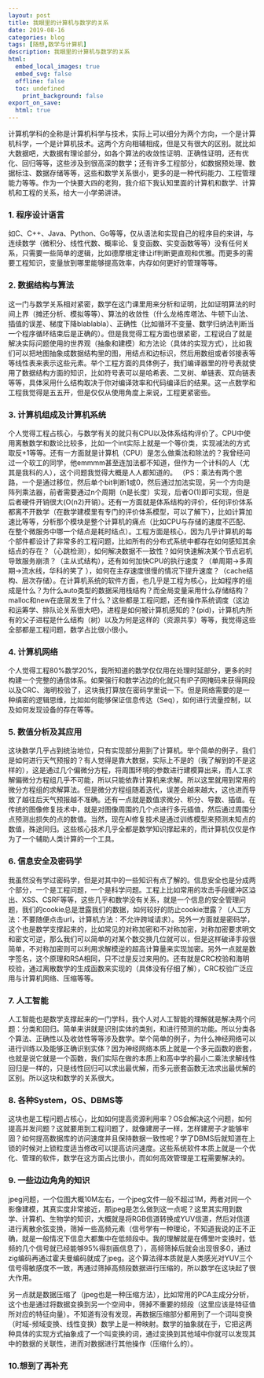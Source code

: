 ```yaml
---
layout: post
title: 我眼里的计算机与数学的关系
date: 2019-08-16
categories: blog
tags: [随想,数学与计算机]
description: 我眼里的计算机与数学的关系
html:
  embed_local_images: true
  embed_svg: false
  offline: false
  toc: undefined 
    print_background: false
export_on_save:
  html: true
---
```


计算机学科的全称是计算机科学与技术，实际上可以细分为两个方向，一个是计算机科学，一个是计算机技术。这两个方向相辅相成，但是又有很大的区别。就比如大数据吧，大数据有理论部分，如各个算法的收敛性证明、正确性证明，还有优化、回归等等，这些涉及到很高深的数学；还有许多工程部分，如数据预处理、数据标注、数据存储等等，这些和数学关系很小，更多的是一种代码能力、工程管理能力等等。作为一个快要大四的老狗，我介绍下我认知里面的计算机和数学、计算机和工程的关系，给大一小学弟讲讲。

### 1. 程序设计语言

如C、C++、Java、Python、Go等等，仅从语法和实现自己的程序目的来讲，与连续数学（微积分、线性代数、概率论、复变函数、实变函数等等）没有任何关系，只需要一些简单的逻辑，比如德摩根定律让if判断更直观和优雅。而更多的需要工程知识，变量放到哪里能够提高效率，内存如何更好的管理等等。

### 2. 数据结构与算法

这一门与数学关系相对紧密，数学在这门课里用来分析和证明，比如证明算法的时间上界（摊还分析、模拟等等）、算法的收敛性（什么龙格库塔法、牛顿下山法、插值的误差、梯度下降blablabla）、正确性（比如循环不变量、数学归纳法判断当一个程序循环结束后是正确的）。但是我觉得工程方面也很紧密，工程说白了就是解决实际问题使用的世界观（抽象和建模）和方法论（具体的实现方式），比如我们可以把地图抽象成数据结构里的图，用结点和边标识，然后用数组或者邻接表等等线性表来表示这些元素。举个工程方面的具体例子，我们编译器里的符号表就使用了数据结构方面的知识，比如符号表可以是哈希表、二叉树、单链表、双向链表等等，具体采用什么结构取决于你对编译效率和代码编译后的结果。这一点数学和工程我觉得是五五开，但是仅仅从使用角度上来说，工程更紧密些。

### 3. 计算机组成及计算机系统

个人觉得工程占核心，与数学有关的就只有CPU以及体系结构评价了。CPU中使用离散数学和数论比较多，比如一个int实际上就是一个等价类，实现减法的方式取反+1等等。还有一方面就是计算机（CPU）是怎么做乘法和除法的？我曾经问过一个软工的同学，他emmmm甚至连加法都不知道，但作为一个计科的人（尤其是我科的人），这个问题我觉得大概是人人都知道的。 （PS：乘法有两个思路，一个是通过移位，然后单个bit判断1或0，然后通过加法实现，另一个方向是阵列乘法器，前者需要通过n个周期（n是长度）实现，后者O(1)即可实现，但是后者硬件开销很大(O(n2)开销）。还有一方面就是体系结构的评价，任何评价体系都离不开数学（在数学建模里有专门的评价体系模型，可以了解下），比如计算加速比等等，分析那个模块是整个计算机的痛点（比如CPU与存储的速度不匹配、在整个微服务中哪一个结点是耗时结点）。工程方面是核心，因为几乎计算机的每个部件都设计了非常多的工程问题，比如所有的分布式系统中都存在如何感知其余结点的存在？（心跳检测），如何解决数据不一致性？如何快速解决某个节点宕机导致服务崩溃？（主从式结构），还有如何加快CPU的执行速度？（单周期->多周期->流水线，华科的笑了 ），如何在主存速度很慢的情况下提升速度？（cache结构、层次存储）。在计算机系统的软件方面，也几乎是工程为核心，比如程序的组成是什么？为什么auto类型的数据采用栈结构？而全局变量采用什么存储结构？malloc和new在底层发生了什么？这些都是工程问题，还有操作系统调度（这边和运筹学、排队论关系很大吧)，进程是如何被计算机感知的？(pid)，计算机内所有的父子进程是什么结构（树）以及为何是这样的（资源共享）等等，我觉得这些全部都是工程问题，数学占比很小很小。

### 4. 计算机网络

个人觉得工程80%数学20%，我所知道的数学仅仅用在处理时延部分，更多的时构建一个完整的通信体系。如果强行和数学沾边的化就只有IP子网掩码来获得网段以及CRC、海明校验了，这块我打算放在密码学里说一下。但是网络需要的是一种缜密的逻辑思维，比如如何能够保证信息传达（Seq），如何进行流量控制，以及如何发现设备的存在等等。

### 5. 数值分析及其应用

这块数学几乎占到统治地位，只有实现部分用到了计算机。举个简单的例子，我们是如何进行天气预报的？有人觉得是靠大数据，实际上不是的（我了解到的不是这样的），这是通过几个偏微分方程，将周围环境的参数进行建模算出来，而人工求解偏微分方程组几乎不可能，所以只能依靠计算机来求解。所以这里就用到常用的微分方程组的求解算法。但是微分方程组随着迭代，误差会越来越大，这也进而导致了越往后天气预报越不准确。还有一点就是数值求微分、积分、导数、插值。在传统的图像修复技术中，就是对图像周围的几个点进行多元插值，然后通过周围分点预测出损失的点的数值。当然，现在AI修复技术是通过训练模型来预测未知点的数值，殊途同归。这些核心技术几乎全都是数学知识撑起来的，而计算机仅仅是作为了一个辅助人类计算的一个工具。

### 6. 信息安全及密码学

我虽然没有学过密码学，但是对其中的一些知识有点了解的。信息安全也是分成两个部分，一个是工程问题，一个是科学问题。工程上比如常用的攻击手段缓冲区溢出、XSS、CSRF等等，这些几乎和数学没有关系，就是一个信息的安全管理问题，我们的cookie总是泄露我们的数据，如何较好的防止cookie泄露？（人工方法：不要随便点击url，计算机方法：不允许跨域请求）。另外一方面就是密码学，这个也是数学支撑起来的，比如常见的对称加密和不对称加密，对称加密要求明文和密文可逆，那么我们可以简单的对某个数交换几位就可以，但是这样破译手段很简单，不对称加密则可以利用求解模逆的超高计算量来实现加密。另外一点就是数字签名，这个原理和RSA相同，只不过是反过来用的。还有就是CRC校验和海明校验，通过离散数学的生成函数来实现的（具体没有仔细了解），CRC校验广泛应用与计算机网络、压缩等等。

### 7. 人工智能

人工智能也是数学支撑起来的一门学科，我个人对人工智能的理解就是解决两个问题：分类和回归。简单来讲就是识别实体的类别，和进行预测的功能。所以分类各个算法、正确性以及收敛性等等涉及数学。举个简单的例子，为什么神经网络可以进行训练以及能够正确识别实体？因为神经网络本质上就是一个多元函数的嵌套，也就是说它就是一个函数，我们实际在做的本质上和高中学的最小二乘法求解线性回归是一样的，只是线性回归可以求出最优解，而多元嵌套函数无法求出最优解的区别。所以这块和数学的关系很大。

### 8. 各种System，OS、DBMS等

这块也是工程问题占核心，比如如何提高资源利用率？OS会解决这个问题，如何提高并发问题？这就要用到工程问题了，就像建房子一样，怎样建房子才能够牢固？如何提高数据库的访问速度并且保持数据一致性呢？学了DBMS后就知道在上锁的时候对上锁粒度适当修改可以提高访问速度。这些系统软件本质上就是一个优化、管理的软件，数学在这方面占比很小，而如何高效管理是工程需要解决的。

### 9. 一些边边角角的知识

jpeg问题，一个位图大概10M左右，一个jpeg文件一般不超过1M，两者对同一个影像建模，其真实度非常接近，那jpeg是怎么做到这一点呢？这里其实用到数学、计算机、生物学的知识，大概就是将RGB信道转换成YUV信道，然后对信道进行离散余弦变换，筛掉一些高频元素（信号学有一种理论，不知道我说的正不正确，就是一般情况下信息大都集中在低频段中。我的理解就是在傅里叶变换时，低频的几个信号就已经能够95%得刻画信息了），高频筛掉后就会出现很多0，通过zig编码再通过霍夫曼编码就成了jpeg。这个算法得本质就是人类感光对YUV三个信号得敏感度不一致，再通过筛掉高频段数据进行压缩的，所以数学在这块起了很大作用。

另一点就是数据压缩了（jpeg也是一种压缩方法），比如常用的PCA主成分分析，这个也是通过将数据变换到另一个空间中，筛掉不重要的频段（这里应该是特征值所对应的特征向量）。不知道有没有发现，再数据压缩部分都用到了一个词叫变换（时域-频域变换、线性变换）数学上是一种映射。数学的抽象就在于，它把这两种具体的实现方式抽象成了一个叫变换的词，通过变换到其他域中你就可以发现其中的数据的关联性，进而对数据进行其他操作（压缩什么的）。

### 10.想到了再补充
